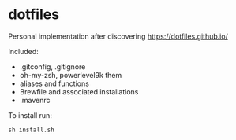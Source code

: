 # dotfiles

Personal implementation after discovering https://dotfiles.github.io/

Included:

* .gitconfig, .gitignore
* oh-my-zsh, powerlevel9k them
* aliases and functions
* Brewfile and associated installations
* .mavenrc

To install run:

```
sh install.sh
```
